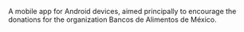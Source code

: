 A mobile app for Android devices, aimed principally to encourage the donations for the organization Bancos de Alimentos de México.
